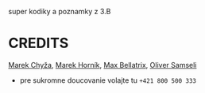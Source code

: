 super kodiky a poznamky z 3.B

# CREDITS
[Marek Chyža](https://github.com/MarekChyra), [Marek Horník](https://github.com/dustypear), [Max Bellatrix](https://github.com/Yurieli), [Oliver Samseli](https://github.com/R3wi0)

* pre sukromne doucovanie volajte tu `+421 800 500 333`

